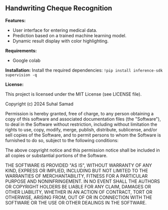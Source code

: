 ## Handwriting Cheque Recognition


**Features:**

* User interface for entering medical data.
* Prediction based on a trained machine learning model.
* Dynamic result display with color highlighting.

**Requirements:**

* Google colab
  
**Installation:**
Install the required dependencies: `!pip install inference-sdk supervision -q`

**License:**

This project is licensed under the MIT License (see LICENSE file).

Copyright (c) 2024 Suhal Samad

Permission is hereby granted, free of charge, to any person obtaining a copy
of this software and associated documentation files (the "Software"), to deal
in the Software without restriction, including without limitation the rights
to use, copy, modify, merge, publish, distribute, sublicense, and/or sell
copies of the Software, and to permit persons to whom the Software is
furnished to do so, subject to the following conditions:

The above copyright notice and this permission notice shall be included in all
copies or substantial portions of the Software.

THE SOFTWARE IS PROVIDED "AS IS", WITHOUT WARRANTY OF ANY KIND, EXPRESS OR
IMPLIED, INCLUDING BUT NOT LIMITED TO THE WARRANTIES OF MERCHANTABILITY,
FITNESS FOR A PARTICULAR PURPOSE AND NONINFRINGEMENT. IN NO EVENT SHALL THE
AUTHORS OR COPYRIGHT HOLDERS BE LIABLE FOR ANY CLAIM, DAMAGES OR OTHER
LIABILITY, WHETHER IN AN ACTION OF CONTRACT, TORT OR OTHERWISE, ARISING FROM,
OUT OF OR IN CONNECTION WITH THE SOFTWARE OR THE USE OR OTHER DEALINGS IN THE
SOFTWARE.
